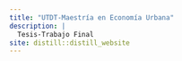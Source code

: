 ```yaml
---
title: "UTDT-Maestría en Economía Urbana"
description: |
  Tesis-Trabajo Final
site: distill::distill_website
---
```


```{.r .distill-force-highlighting-css}
```
